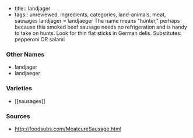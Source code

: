 - title:: landjager
- tags:: unreviewed, ingredients, categories, land-animals, meat, sausages
landjager = landjaeger The name means "hunter," perhaps because this smoked beef sausage needs no refrigeration and is handy to take on hunts. Look for thin flat sticks in German delis. Substitutes: pepperoni OR salami

### Other Names

* landjager
* landjaeger

### Varieties

* [[sausages]]

### Sources
* http://foodsubs.com/MeatcureSausage.html
